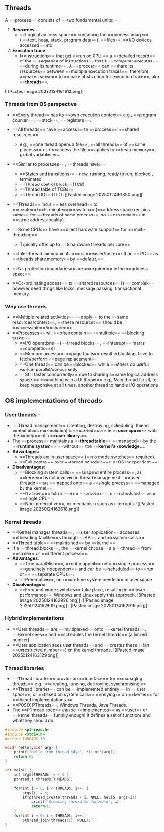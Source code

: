 ## Threads
A ==process== consists of ==two fundamental units:==
1. **Resources** - 
	- ==Logical address space== containing the ==process image== (.==text, heap, stack, program data==), ==files==, ==I/O devices accessed== etc
2. **Execution trace** - 
	- I==nstructions== that get ==run on CPU,== a ==detailed record== of the ==sequence of instructions== that a ==computer executes== ==during its runtime==.
A ==process== can ==share its resources== between ==multiple execution traces==, therefore ==makes sense== to ==make abstraction for execution trace==, aka ==**threads**==. 

![[Pasted image 20250124161612.png]]

### Threads from OS perspective
- ==Every thread== has its ==own execution context== e.g., ==program counter==, ==stack==, ==registers==.
- ==All threads== have ==access== to ==process==' ==shared resources== 
	- e.g., ==one thread opens a file==, ==all threads== of ==same process== can ==access the file,== applies to ==heap memory==, global variables etc.
- ==Similar to processes==, ==threads have:==
	- ==States and transitions== - new, running, ready to run, blocked , terminated
	- ==Thread control block==(TCB)
	- ==Thread table of TCBs==
	- ==Thread ID== (TID)
                ![[Pasted image 20250124161850.png]]

- ==Threads== incur ==less overhead== to ==create==/==terminate==/==switch== (==address space remains same== for ==threads of same process==, so ==can remain== in ==same address locality)
- ==Some CPUs== have ==direct hardware support== for ==multi-threading==
	- Typically offer up to ==8 hardware threads per core==
- ==Inter-thread communication== is ==easier/faste==r than ==IPC== as ==threads share memory== by ==default,== 
- ==No protection boundaries== are ==required== in the ==address space==. 
- ==Co-ordinating access== to ==shared resources== is ==complex== however need things like locks, message passing, transactional memory.

### Why use threads
- ==Multiple related activities== ==apply== to the ==same resources/context==, ==these resources== should be ==accessible==/==shared==
- ==Processes== will ==often contain== ==multiple== ==blocking tasks:==
	- ==I/O operations==(==thread blocks==, ==interrupt== marks ==completio==n)
	- ==Memory access==: ==page faults== result in blocking, have to fetch/perform ==page replacement==
	- ==One thread== can be ==blocked== while ==others do useful work in parallel/concurrently
	- ==Still faster concurrently== due to sharing s==ame logical address space.==
==Anything with a UI thread== e.g., Main thread for UI, to keep responsive at all times, another thread to handle I/O operations

## OS implementations of threads 
### User threads -
- ==Thread management== (creating, destroying, scheduling, thread control block manipulation) is ==carried out== in ==**user space**== with the ==help== of a ==**user library.**== 
- The ==process== maintains a ==**thread table**== ==managed== by the ==**runtime system**== ==without== the ==**kernel's knowledge==**
- **Advantages:** 
	- ==Threads are in user space== (==no mode switches== required). 
	- ==Full control== over ==thread schedule==r. ==OS independent.==
- **Disadvantages**: 
	- ==Blocking system calls== ==suspend entire process==, as ==kerne==l is not involved in thread management - ==user threadd== are ==mapped onto== a ==single process== ==managed by the kernel.== 
	- ==No true parallelism== as a ==process== is ==scheduled== on a ==single CPU==.
	- ==Non-preemptive==, no mechanism such as interrupts.
![[Pasted image 20250124162618.png]]


### Kernel threads
- ==Kernel manages threads==, ==user application== accesses ==threading facilitie==s through ==API== and ==system calls.== 
- ==Thread table== ==maintained== by ==kernel== 
- If a ==thread blocks==, the ==kernel choose==s a ==thread== from ==same== or ==different process==. 
- **Advantages**: 
	- ==True parallelism==, ==not mapped== onto ==single process,== ==genuinely independent== and can be ==scheduled== to ==run on== ==separate CPUs==.
	- ==Preemptive==, no r==un-time system needed== in user space
- **Disadvantages**:
	- ==Frequent mode switches== take place, resulting in ==lower performance==. 
Windows and Linux apply this approach.
![[Pasted image 20250124162926.png]]
![[Pasted image 20250124162909.png]]
![[Pasted image 20250124162916.png]]

### Hybrid implementations
- ==User threads== are ==multiplexed== onto ==kernel threads==. ==Kernel sees== and ==schedules the kernel threads== (a limited number). 
- ==User application sees user threads== and ==creates these==(an ==unrestricted number==) on the kernel threads. 
![[Pasted image 20250124163129.png]]



### Thread libraries
- ==Thread libraries== provide an ==interface== for ==managing threads== e.g., ==creating, running, destroying, synchronising.==
- ==Thread libraries== can be ==implemented entirely== in ==user space==, or ==based on system calls== ==relying== on ==kernel== for ==thread implementations.== 
- ==POSIX PThreads==, Windows Threads, Java Threads.
- The ==PThread spec== can be ==implemented== as ==user== or ==kernel threads== funnily enough! It defines a set of functions and what they should do.
```c
#include <pthread.h>
#include <stdio.h>
#define THREADS 10

void* hello(void* arg) {
	printf("Hello from thread %d\n", *((int*)arg));
	return 0;
}

int main() {
	int args[THREADS] = { 0 };
	pthread_t threads[THREADS];

	for(int i = 0; i < THREADS; i++) {
		args[i] = i;
		if(pthread_create(threads + i, NULL, hello, args+i))
			printf("Creating thread %d failed\n", i); 
			return-1;
	}
	for(int i = 0; i < THREADS; i++) 
		pthread_join(threads[i], NULL); }
}
```